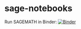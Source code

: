 # sage-notebooks

Run SAGEMATH in Binder: [![Binder](https://mybinder.org/badge_logo.svg)](https://mybinder.org/v2/gh/JSmol/sage-notebooks/HEAD)
